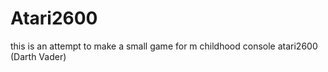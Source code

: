 # Atari2600
 this is an attempt to make a small game for m childhood console atari2600 (Darth Vader)
